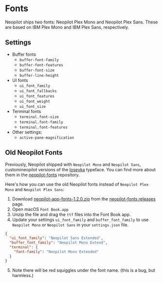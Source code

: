 # Fonts

<!--
TBD: WIP. Neopilot Fonts documentation. This is currently not linked from SUMMARY.md are so unpublished.
-->

Neopilot ships two fonts: Neopilot Plex Mono and Neopilot Plex Sans. These are based on IBM Plex Mono and IBM Plex Sans, respectively.

<!--
TBD: Document how Neopilot Plex font files were created. Repo links, etc.
-->

## Settings

<!--
TBD: Explain various font settings in Neopilot.
-->

- Buffer fonts
  - `buffer-font-family`
  - `buffer-font-features`
  - `buffer-font-size`
  - `buffer-line-height`
- UI fonts
  - `ui_font_family`
  - `ui_font_fallbacks`
  - `ui_font_features`
  - `ui_font_weight`
  - `ui_font_size`
- Terminal fonts
  - `terminal.font-size`
  - `terminal.font-family`
  - `terminal.font-features`
- Other settings:
  - `active-pane-magnification`

## Old Neopilot Fonts

Previously, Neopilot shipped with `Neopilot Mono` and `Neopilot Sans`, customineopilot versions of the [Iosevka](https://typeof.net/Iosevka/) typeface. You can find more about them in the [neopilot-fonts](https://github.com/khulnasoft-lab/neopilot-fonts/) repository.

Here's how you can use the old Neopilot fonts instead of `Neopilot Plex Mono` and `Neopilot Plex Sans`:

1. Download [neopilot-app-fonts-1.2.0.zip](https://github.com/khulnasoft-lab/neopilot-fonts/releases/download/1.2.0/neopilot-app-fonts-1.2.0.zip) from the [neopilot-fonts releases](https://github.com/khulnasoft-lab/neopilot-fonts/releases) page.
2. Open macOS `Font Book.app`
3. Unzip the file and drag the `ttf` files into the Font Book app.
4. Update your settings `ui_font_family` and `buffer_font_family` to use `Neopilot Mono` or `Neopilot Sans` in your `settings.json` file.

```json
{
  "ui_font_family": "Neopilot Sans Extended",
  "buffer_font_family": "Neopilot Mono Extend",
  "terminal": {
    "font-family": "Neopilot Mono Extended"
  }
}
```

5. Note there will be red squiggles under the font name. (this is a bug, but harmless.)
